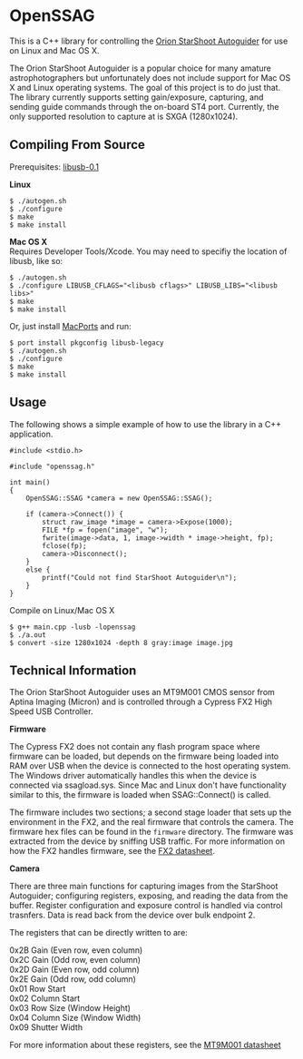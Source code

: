 OpenSSAG
============
This is a C++ library for controlling the [Orion StarShoot Autoguider](http://www.telescope.com/Astrophotography/Astrophotography-Cameras/Orion-StarShoot-AutoGuider/pc/-1/c/4/sc/58/p/52064.uts) for use on Linux and Mac OS X.

The Orion StarShoot Autoguider is a popular choice for many amature astrophotographers but unfortunately does not include support for Mac OS X and Linux operating systems. The goal of this project is to do just that. The library currently supports setting gain/exposure, capturing, and sending guide commands through the on-board ST4 port. Currently, the only supported resolution to capture at is SXGA (1280x1024).

Compiling From Source
---------------------

Prerequisites: [libusb-0.1](http://www.libusb.org)

**Linux**

    $ ./autogen.sh
    $ ./configure
    $ make
    $ make install

**Mac OS X**  
Requires Developer Tools/Xcode. You may need to specifiy the location of libusb, like so:

    $ ./autogen.sh
    $ ./configure LIBUSB_CFLAGS="<libusb cflags>" LIBUSB_LIBS="<libusb libs>"
    $ make
    $ make install

Or, just install [MacPorts](http://www.macports.org/) and run:

    $ port install pkgconfig libusb-legacy
    $ ./autogen.sh
    $ ./configure
    $ make
    $ make install

Usage
-----
The following shows a simple example of how to use the library in a C++ application.  

    #include <stdio.h>

    #include "openssag.h"

    int main()
    {
        OpenSSAG::SSAG *camera = new OpenSSAG::SSAG();
        
        if (camera->Connect()) {
            struct raw_image *image = camera->Expose(1000);
            FILE *fp = fopen("image", "w");
            fwrite(image->data, 1, image->width * image->height, fp);
            fclose(fp);
            camera->Disconnect();
        }
        else {
            printf("Could not find StarShoot Autoguider\n");
        }
    }

Compile on Linux/Mac OS X

    $ g++ main.cpp -lusb -lopenssag
    $ ./a.out
    $ convert -size 1280x1024 -depth 8 gray:image image.jpg

Technical Information
---------------------

The Orion StarShoot Autoguider uses an MT9M001 CMOS sensor from Aptina Imaging (Micron) and is controlled through a Cypress FX2 High Speed USB Controller.

**Firmware**  

The Cypress FX2 does not contain any flash program space where firmware can be loaded, but depends on the firmware being loaded into RAM over USB when the device is connected to the host operating system. The Windows driver automatically handles this when the device is connected via ssagload.sys. Since Mac and Linux don't have functionality similar to this, the firmware is loaded when SSAG::Connect() is called.

The firmware includes two sections; a second stage loader that sets up the environment in the FX2, and the real firmware that controls the camera. The firmware hex files can be found in the `firmware` directory. The firmware was extracted from the device by sniffing USB traffic. For more information on how the FX2 handles firmware, see the [FX2 datasheet](http://www.keil.com/dd/docs/datashts/cypress/cy7c68xxx_ds.pdf).

**Camera**  

There are three main functions for capturing images from the StarShoot Autoguider; configuring registers, exposing, and reading the data from the buffer. Register configuration and exposure control is handled via control trasnfers. Data is read back from the device over bulk endpoint 2.

The registers that can be directly written to are:

0x2B Gain (Even row, even column)  
0x2C Gain (Odd row, even column)  
0x2D Gain (Even row, odd column)  
0x2E Gain (Odd row, odd column)  
0x01 Row Start  
0x02 Column Start  
0x03 Row Size (Window Height)  
0x04 Column Size (Window Width)  
0x09 Shutter Width  

For more information about these registers, see the [MT9M001 datasheet](http://download.micron.com/pdf/datasheets/imaging/mt9m001_1300_mono.pdf)
